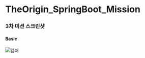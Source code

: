 ﻿# TheOrigin_SpringBoot_Mission

### 3차 미션 스크린샷
#### Basic
  ![캡처](https://user-images.githubusercontent.com/79392773/157454479-5346996a-b116-42a1-a631-58a90b678688.PNG)
